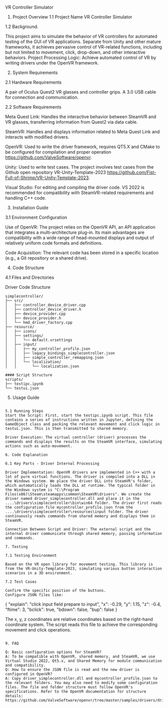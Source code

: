 VR Controller Simulator

1. Project Overview
1.1 Project Name
VR Controller Simulator

1.2 Background.

This project aims to simulate the behavior of VR controllers for automated testing of the GUI of VR applications.
Separate from Unity and other mature frameworks, it achieves pervasive control of VR-related functions, including but not limited to movement, click, drop-down, and other interactive behaviors.
Project Processing Logic: Achieve automated control of VR by writing drivers under the OpenVR framework.

2. System Requirements
   
2.1 Hardware Requirements

A pair of Oculus Quest2 VR glasses and controller grips.
A 3.0 USB cable for connection and communication.

2.2 Software Requirements

Meta Quest Link: Handles the interactive behavior between SteamVR and VR glasses, transferring information from Quest2 via data cable.

SteamVR: Handles and displays information related to Meta Quest Link and interacts with modified drivers.

OpenVR: Used to write the driver framework, requires QT5.X and CMake to be configured for compilation and proper operation https://github.com/ValveSoftware/openvr.

Unity: Used to write test cases. The project involves test cases from the Github open repository VR-Unity-Template-2023 https://github.com/Fist-Full-of-Shrimp/VR-Unity-Template-2023.

Visual Studio: For editing and compiling the driver code. VS 2022 is recommended for compatibility with SteamVR-related requirements and handling C++ code.

3. Installation Guide
   
3.1 Environment Configuration

Use of OpenVR: The project relies on the OpenVR API, an API application that integrates a multi-architecture plug-in. Its main advantages are compatibility with a wide range of head-mounted displays and output of relatively uniform code formats and definitions.

Code Acquisition: The relevant code has been stored in a specific location (e.g., a Git repository or a shared drive).

4. Code Structure
   
4.1 Files and Directories
   
Driver Code Structure

```
simplecontroller/
├── src/
│   ├── controller_device_driver.cpp
│   ├── controller_device_driver.h
│   ├── device_provider.cpp
│   ├── device_provider.h
│   └── hmd_driver_factory.cpp
├── resource/
│   ├── icons/
│   ├── settings/
│   │   └── default.vrsettings
│   ├── input/
│   │   ├── my_controller_profile.json
│   │   ├── legacy_bindings_simplecontroller.json
│   │   ├── simple_controller_remapping.json
│   │   └── localization/
│   │       └── localization.json

#### Script Structure
scripts/
├── testipc.ipynb
└── testui.json
```
5. Usage Guide
```

5.1 Running Steps
Start the Script: First, start the testipc.ipynb script. This file contains a series of instructions written in Jupyter, defining the GameObject class and packing the relevant movement and click logic in testui.json. This is then transmitted to shared memory.

Driver Execution: The virtual controller (driver) processes the commands and displays the results on the SteamVR interface, simulating actions such as auto-movement.

6. Code Explanation

6.1 Key Parts - Driver Internal Processing

Driver Implementation: OpenVR drivers are implemented in C++ with a lot of pure virtual functions. The driver is compiled into a DLL in the Windows system. We place the driver DLL into SteamVR's folder, which automatically loads the DLL at runtime. The typical folder in the Windows system is "C:\Program Files(x86)\Steam\steamapps\common\SteamVR\drivers". We create the driver named driver_simplecontroller.dll and place it in the ....\drivers\simplecontroller\bin\win64 folder. The driver first reads the configuration file mycontroller_profile.json from the ....\drivers\simplecontroller\resources\input folder. The driver continuously reads commands from shared memory and displays them in SteamVR.

Connection Between Script and Driver: The external script and the internal driver communicate through shared memory, passing information and commands.

7. Testing
   
7.1 Testing Environment

Based on the VR open library for movement testing. This library is from the VR-Unity-Template-2023, simulating various button interaction scenarios in a 3D environment.

7.2 Test Cases

Confirm the specific position of the buttons.
Configure JSON files like:
```
{
    "explain": "click input field prepare to input",
    "x": -0.29,
    "y": 1.15,
    "z": -0.4,
    "ftime": 3,
    "bclick": true,
    "bdown": false,
    "bup": false
}

The x, y, z coordinates are relative coordinates based on the right-hand coordinate system. The script reads this file to achieve the corresponding movement and click operations.
```

9. FAQ

Q: Basic configuration options for SteamVR?
A: To be compatible with OpenVR, shared memory, and SteamVR, we use Virtual Studio 2022, Qt5.x, and Shared Memory for module communication and compatibility.
Q: How to ensure the JSON file is read and the new driver is configured in OpenVR?
A: Copy driver_simplecontroller.dll and mycontroller_profile.json to the relevant folders. You may also need to modify some configuration files. The file and folder structure must follow OpenVR's specifications. Refer to the OpenVR documentation for structure details: https://github.com/ValveSoftware/openvr/tree/master/samples/drivers/drivers/simplecontroller/simplecontroller

